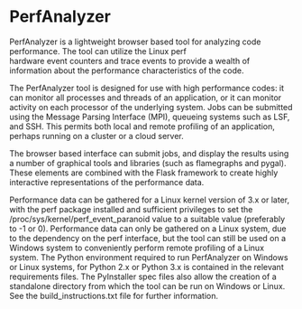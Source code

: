# PerfAnalyzer

PerfAnalyzer is a lightweight browser based tool for analyzing code performance. The tool can utilize the Linux perf  
hardware event counters and trace events to provide a wealth of information about the performance characteristics of the code. 

The PerfAnalyzer tool is designed for use with high performance codes: it can monitor all processes and 
threads of an application, or it can monitor activity on each processor of the underlying system. Jobs can be submitted 
using the Message Parsing Interface (MPI), queueing systems such as LSF, and SSH. This permits both local and
remote profiling of an application, perhaps running on a cluster or a cloud server.

The browser based interface can submit jobs, and display the results using a number of graphical tools and libraries
(such as flamegraphs and pygal). These elements are combined with the Flask framework to create highly interactive
representations of the performance data.

Performance data can be gathered for a Linux kernel version of 3.x or later, with the perf package installed and 
sufficient privileges to set the /proc/sys/kernel/perf_event_paranoid value to a suitable value (preferably to -1 or 0). 
Performance data can only be gathered on a Linux system, due to the dependency on the perf interface, but the tool
can still be used on a Windows system to conveniently perform remote profiling of a Linux system.
The Python environment required to run PerfAnalyzer on Windows or Linux systems, for Python 2.x or Python 3.x is 
contained in the relevant requirements files. The PyInstaller spec files also allow the creation of a standalone
directory from which the tool can be run on Windows or Linux. See the build_instructions.txt file for further
information.